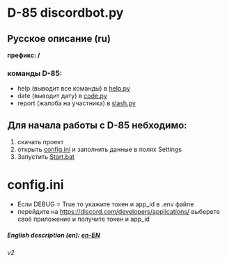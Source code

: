 # D-85 discordbot.py

## Русское описание (ru)

**префикс: /**

### команды D-85:

- help (выводит все команды) в [help.py](cogs%2Fhelp.py)
- date (выводит дату) в [code.py](cogs%2Fcode.py)
- report (жалоба на участника) в [slash.py](cogs%2Fslash.py)

## Для начала работы с D-85 небходимо:

1. скачать проект
2. открыть [config.ini](config.ini) и заполнить данные в полях Settings
3. Запустить [Start.bat](Start.bat)

# config.ini
- Если DEBUG = True то укажите токен и app_id в .env файле
- перейдите на https://discord.com/developers/applications/ выберете своё приложение и получите токен и app_id

##### English description (en): [en-EN](README_en.md)

###### v2


